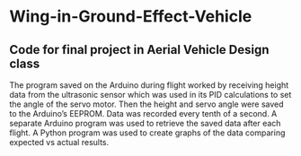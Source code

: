# Wing-in-Ground-Effect-Vehicle
## Code for final project in Aerial Vehicle Design class
The program saved on the Arduino during flight worked by receiving height data from the ultrasonic sensor which was used in its PID calculations to set the angle of the servo motor. Then the height and servo angle were saved to the Arduino’s EEPROM. Data was recorded every tenth of a second. A separate Arduino program was used to retrieve the saved data after each flight. A Python program was used to create graphs of the data comparing expected vs actual results.
